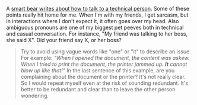  A [smart bear writes about how to talk to a technical person](http://blog.smartbear.com/careers/how-to-speak-to-a-technical-person/). Some of these points really hit home for me. When I'm with my friends, I get sarcasm, but in interactions where I don't expect it, it often goes over my head. Also ambiguous pronouns are one of my biggest pet peeves both in technical and casual conversation. For instance, "My friend was talking to her boss, she said X". Did your friend say X, or her boss?

 > 
 > 
 >  Try to avoid using vague words like "one" or "it" to describe an issue. For example: _"When I opened the document, the content was askew. When I tried to print the document, the printer jammed up. **It** cannot blow up like that!"_  In the last sentence of this example, are you complaining about the document or the printer? It's not really clear. So I would repeat myself even at the risk of sounding redundant. It's better to be redundant and clear than to leave the other person wondering. 
 > 
 >  
 > 
 > 
 